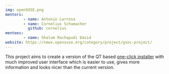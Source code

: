 ```yaml
---
img: openSUSE.png
mentors:
        - name: Antonio Larrosa
        - name: Cornelius Schumacher
          github: cornelius
mentees:
        - name: Shalom Rachapudi David
website: https://news.opensuse.org/category/project/gsoc-project/
---
```

This project aims to create a version of the QT based [one-click installer](https://github.com/openSUSE/one-click-installer)
with much improved user interface which is easier to use, gives more information
and looks nicer than the current version.
